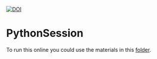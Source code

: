 [![DOI](https://zenodo.org/badge/235889757.svg)](https://zenodo.org/badge/latestdoi/235889757)

# PythonSession

To run this online you could use the materials in this [folder](https://drive.google.com/drive/folders/19TFtBnOGpfgPtzHhqsqHPNX1eTs2DDRM?usp=sharing).
